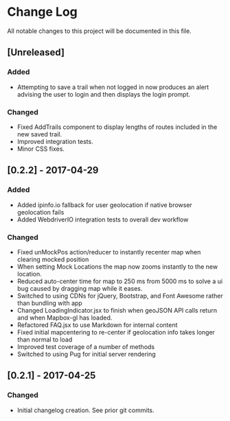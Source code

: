 # Change Log
All notable changes to this project will be documented in this file.

## [Unreleased]
### Added
- Attempting to save a trail when not logged in now produces an alert advising the user to login and then displays the login prompt.

### Changed
- Fixed AddTrails component to display lengths of routes included in the new saved trail.
- Improved integration tests.
- Minor CSS fixes.


## [0.2.2] - 2017-04-29
### Added
- Added ipinfo.io fallback for user geolocation if native browser geolocation fails
- Added WebdriverIO integration tests to overall dev workflow

### Changed
- Fixed unMockPos action/reducer to instantly recenter map when clearing mocked position
- When setting Mock Locations the map now zooms instantly to the new location.
- Reduced auto-center time for map to 250 ms from 5000 ms to solve a ui bug caused by dragging map while it eases.
- Switched to using CDNs for jQuery, Bootstrap, and Font Awesome rather than bundling with app
- Changed LoadingIndicator.jsx to finish when geoJSON API calls return and when Mapbox-gl has loaded.
- Refactored FAQ.jsx to use Markdown for internal content
- Fixed initial mapcentering to re-center if geolocation info takes longer than normal to load
- Improved test coverage of a number of methods
- Switched to using Pug for initial server rendering

## [0.2.1] - 2017-04-25
### Changed
- Initial changelog creation.  See prior git commits.
